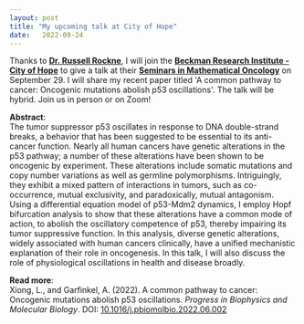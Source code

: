 ```yaml
---
layout: post
title: "My upcoming talk at City of Hope"
date:   2022-09-24 
---
```


Thanks to [**Dr. Russell Rockne**](https://www.cityofhope.org/people/rockne-russell), I will join the [**Beckman Research Institute - City of Hope**](https://www.cityofhope.org/research/beckman-research-institute) to give a talk at their [**Seminars in Mathematical Oncology**](https://www.cityofhope.org/research/beckman-research-institute/computational-and-quantitative-medicine/mathematical-oncology/mathematical-oncology-seminars) on September 29. I will share my recent paper titled 'A common pathway to cancer: Oncogenic mutations abolish p53 oscillations'. The talk will be hybrid. Join us in person or on Zoom!

**Abstract**: \
The tumor suppressor p53 oscillates in response to DNA double-strand breaks, a behavior that has been suggested to be essential to its anti-cancer function. Nearly all human cancers have genetic alterations in the p53 pathway; a number of these alterations have been shown to be oncogenic by experiment. These alterations include somatic mutations and copy number variations as well as germline polymorphisms. Intriguingly, they exhibit a mixed pattern of interactions in tumors, such as co-occurrence, mutual exclusivity, and paradoxically, mutual antagonism. Using a differential equation model of p53-Mdm2 dynamics, I employ Hopf bifurcation analysis to show that these alterations have a common mode of action, to abolish the oscillatory competence of p53, thereby impairing its tumor suppressive function. In this analysis, diverse genetic alterations, widely associated with human cancers clinically, have a unified mechanistic explanation of their role in oncogenesis. In this talk, I will also discuss the role of physiological oscillations in health and disease broadly.

**Read more**: \
Xiong, L., and Garfinkel, A. (2022). A common pathway to cancer: Oncogenic mutations abolish p53 oscillations. *Progress in Biophysics and Molecular Biology*. DOI: [10.1016/j.pbiomolbio.2022.06.002](10.1016/j.pbiomolbio.2022.06.002)